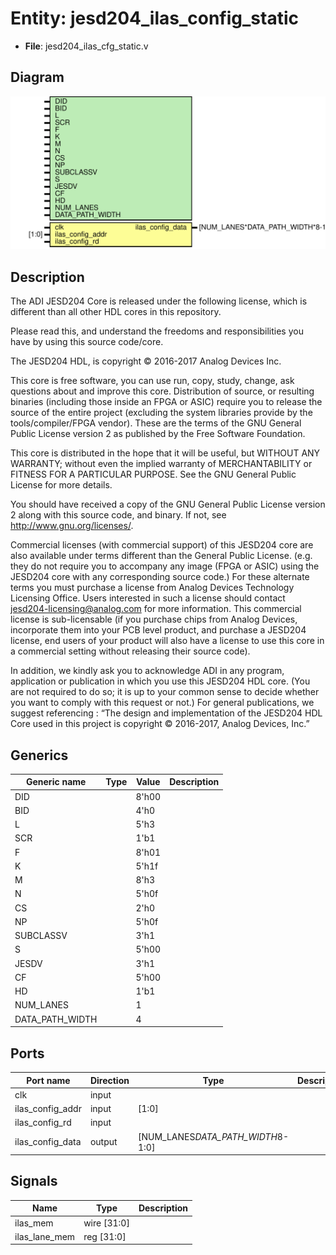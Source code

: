 # Entity: jesd204_ilas_config_static

- **File**: jesd204_ilas_cfg_static.v
## Diagram

![Diagram](jesd204_ilas_cfg_static.svg "Diagram")
## Description


 The ADI JESD204 Core is released under the following license, which is
 different than all other HDL cores in this repository.

 Please read this, and understand the freedoms and responsibilities you have
 by using this source code/core.

 The JESD204 HDL, is copyright © 2016-2017 Analog Devices Inc.

 This core is free software, you can use run, copy, study, change, ask
 questions about and improve this core. Distribution of source, or resulting
 binaries (including those inside an FPGA or ASIC) require you to release the
 source of the entire project (excluding the system libraries provide by the
 tools/compiler/FPGA vendor). These are the terms of the GNU General Public
 License version 2 as published by the Free Software Foundation.

 This core  is distributed in the hope that it will be useful, but WITHOUT ANY
 WARRANTY; without even the implied warranty of MERCHANTABILITY or FITNESS FOR
 A PARTICULAR PURPOSE. See the GNU General Public License for more details.

 You should have received a copy of the GNU General Public License version 2
 along with this source code, and binary.  If not, see
 <http://www.gnu.org/licenses/>.

 Commercial licenses (with commercial support) of this JESD204 core are also
 available under terms different than the General Public License. (e.g. they
 do not require you to accompany any image (FPGA or ASIC) using the JESD204
 core with any corresponding source code.) For these alternate terms you must
 purchase a license from Analog Devices Technology Licensing Office. Users
 interested in such a license should contact jesd204-licensing@analog.com for
 more information. This commercial license is sub-licensable (if you purchase
 chips from Analog Devices, incorporate them into your PCB level product, and
 purchase a JESD204 license, end users of your product will also have a
 license to use this core in a commercial setting without releasing their
 source code).

 In addition, we kindly ask you to acknowledge ADI in any program, application
 or publication in which you use this JESD204 HDL core. (You are not required
 to do so; it is up to your common sense to decide whether you want to comply
 with this request or not.) For general publications, we suggest referencing :
 “The design and implementation of the JESD204 HDL Core used in this project
 is copyright © 2016-2017, Analog Devices, Inc.”


## Generics

| Generic name    | Type | Value | Description |
| --------------- | ---- | ----- | ----------- |
| DID             |      | 8'h00 |             |
| BID             |      | 4'h0  |             |
| L               |      | 5'h3  |             |
| SCR             |      | 1'b1  |             |
| F               |      | 8'h01 |             |
| K               |      | 5'h1f |             |
| M               |      | 8'h3  |             |
| N               |      | 5'h0f |             |
| CS              |      | 2'h0  |             |
| NP              |      | 5'h0f |             |
| SUBCLASSV       |      | 3'h1  |             |
| S               |      | 5'h00 |             |
| JESDV           |      | 3'h1  |             |
| CF              |      | 5'h00 |             |
| HD              |      | 1'b1  |             |
| NUM_LANES       |      | 1     |             |
| DATA_PATH_WIDTH |      | 4     |             |
## Ports

| Port name        | Direction | Type                              | Description |
| ---------------- | --------- | --------------------------------- | ----------- |
| clk              | input     |                                   |             |
| ilas_config_addr | input     | [1:0]                             |             |
| ilas_config_rd   | input     |                                   |             |
| ilas_config_data | output    | [NUM_LANES*DATA_PATH_WIDTH*8-1:0] |             |
## Signals

| Name          | Type        | Description |
| ------------- | ----------- | ----------- |
| ilas_mem      | wire [31:0] |             |
| ilas_lane_mem | reg  [31:0] |             |
